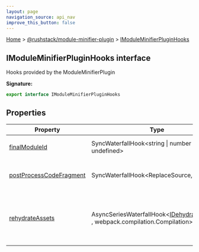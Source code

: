 ```yaml
---
layout: page
navigation_source: api_nav
improve_this_button: false
---
```



[Home](./index.md) &gt; [@rushstack/module-minifier-plugin](./module-minifier-plugin.md) &gt; [IModuleMinifierPluginHooks](./module-minifier-plugin.imoduleminifierpluginhooks.md)

## IModuleMinifierPluginHooks interface

Hooks provided by the ModuleMinifierPlugin

<b>Signature:</b>

```typescript
export interface IModuleMinifierPluginHooks
```

## Properties

|  Property | Type | Description |
|  --- | --- | --- |
|  [finalModuleId](./module-minifier-plugin.imoduleminifierpluginhooks.finalmoduleid.md) | SyncWaterfallHook&lt;string \| number \| undefined&gt; | Hook invoked on a module id to get the final rendered id. |
|  [postProcessCodeFragment](./module-minifier-plugin.imoduleminifierpluginhooks.postprocesscodefragment.md) | SyncWaterfallHook&lt;ReplaceSource, string&gt; | Hook invoked on code after it has been returned from the minifier. |
|  [rehydrateAssets](./module-minifier-plugin.imoduleminifierpluginhooks.rehydrateassets.md) | AsyncSeriesWaterfallHook&lt;[IDehydratedAssets](./module-minifier-plugin.idehydratedassets.md) , webpack.compilation.Compilation&gt; | Hook invoked at the start of optimizeChunkAssets to rehydrate the minified boilerplate and runtime into chunk assets. |
